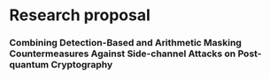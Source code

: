 # Research proposal

<h3 align="left">Combining Detection-Based and Arithmetic Masking Countermeasures Against Side-channel Attacks on Post-quantum Cryptography
</h3>
